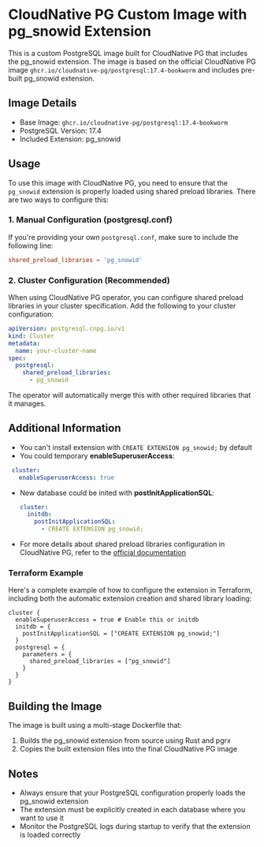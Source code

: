 # CloudNative PG Custom Image with pg_snowid Extension

This is a custom PostgreSQL image built for CloudNative PG that includes the pg_snowid extension. The image is based on the official CloudNative PG image `ghcr.io/cloudnative-pg/postgresql:17.4-bookworm` and includes pre-built pg_snowid extension.

## Image Details

- Base Image: `ghcr.io/cloudnative-pg/postgresql:17.4-bookworm`
- PostgreSQL Version: 17.4
- Included Extension: pg_snowid

## Usage

To use this image with CloudNative PG, you need to ensure that the `pg_snowid` extension is properly loaded using shared preload libraries. There are two ways to configure this:

### 1. Manual Configuration (postgresql.conf)

If you're providing your own `postgresql.conf`, make sure to include the following line:

```conf
shared_preload_libraries = 'pg_snowid'
```

### 2. Cluster Configuration (Recommended)

When using CloudNative PG operator, you can configure shared preload libraries in your cluster specification. Add the following to your cluster configuration:

```yaml
apiVersion: postgresql.cnpg.io/v1
kind: Cluster
metadata:
  name: your-cluster-name
spec:
  postgresql:
    shared_preload_libraries:
      - pg_snowid
```

The operator will automatically merge this with other required libraries that it manages.

## Additional Information
- You can't install extension with `CREATE EXTENSION pg_snowid;` by default
- You could temporary **enableSuperuserAccess**:
 ```yaml
  cluster:
    enableSuperuserAccess: true
  ```
- New database could be inited with **postInitApplicationSQL**:
  ```yaml
  cluster:
    initdb:
      postInitApplicationSQL:
        - CREATE EXTENSION pg_snowid;
  ```
- For more details about shared preload libraries configuration in CloudNative PG, refer to the [official documentation](https://cloudnative-pg.io/documentation/1.17/postgresql_conf/#shared-preload-libraries)

### Terraform Example

Here's a complete example of how to configure the extension in Terraform, including both the automatic extension creation and shared library loading:

```hcl
cluster {
  enableSuperuserAccess = true # Enable this or initdb
  initdb = {
    postInitApplicationSQL = ["CREATE EXTENSION pg_snowid;"]
  }
  postgresql = {
    parameters = {
      shared_preload_libraries = ["pg_snowid"]
    }
  }
}
```

## Building the Image

The image is built using a multi-stage Dockerfile that:
1. Builds the pg_snowid extension from source using Rust and pgrx
2. Copies the built extension files into the final CloudNative PG image

## Notes

- Always ensure that your PostgreSQL configuration properly loads the pg_snowid extension
- The extension must be explicitly created in each database where you want to use it
- Monitor the PostgreSQL logs during startup to verify that the extension is loaded correctly
